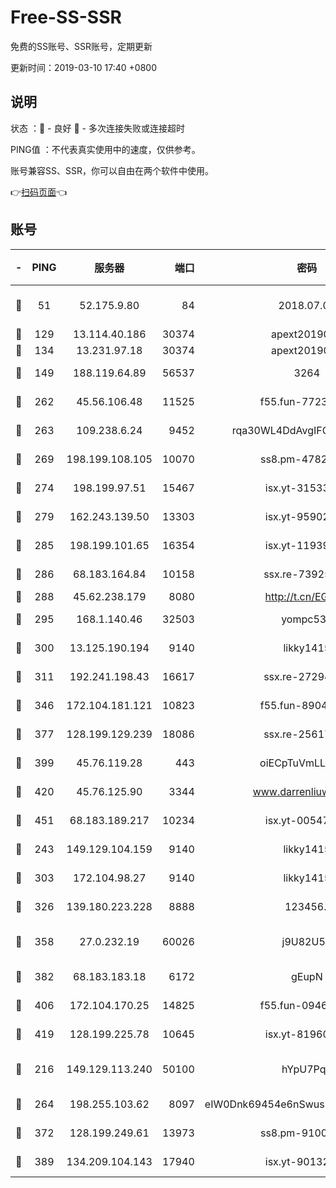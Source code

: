 # Free-SS-SSR

免费的SS账号、SSR账号，定期更新

更新时间：2019-03-10 17:40 +0800

## 说明

状态     ：🙂 - 良好 🙁 - 多次连接失败或连接超时

PING值   ：不代表真实使用中的速度，仅供参考。

账号兼容SS、SSR，你可以自由在两个软件中使用。

👉[扫码页面](https://liesauer.github.io/Free-SS-SSR/)👈

## 账号

|-|PING|服务器|端口|密码|加密方式|区域|
|:----:|:----:|:-----:|-----:|:----:|:----:|:----:|
|🙂|51|52.175.9.80|84|2018.07.07|chacha20-ietf-poly1305|HK|
|🙂|129|13.114.40.186|30374|apext2019006|chacha20|JP|
|🙂|134|13.231.97.18|30374|apext2019006|chacha20|JP|
|🙂|149|188.119.64.89|56537|3264|aes-256-cfb|RU|
|🙂|262|45.56.106.48|11525|f55.fun-77233289|aes-256-cfb|US|
|🙂|263|109.238.6.24|9452|rqa30WL4DdAvgIFG6Fs3znzTa|aes-256-cfb|FR|
|🙂|269|198.199.108.105|10070|ss8.pm-47824837|aes-256-cfb|US|
|🙂|274|198.199.97.51|15467|isx.yt-31533637|aes-256-cfb|US|
|🙂|279|162.243.139.50|13303|isx.yt-95902908|aes-256-cfb|US|
|🙂|285|198.199.101.65|16354|isx.yt-11939901|aes-256-cfb|US|
|🙂|286|68.183.164.84|10158|ssx.re-73925133|aes-256-cfb|US|
|🙂|288|45.62.238.179|8080|http://t.cn/EGJIyrl|rc4-md5|CA|
|🙂|295|168.1.140.46|32503|yompc535|aes-256-cfb|AU|
|🙂|300|13.125.190.194|9140|likky1415|aes-256-cfb|KR|
|🙂|311|192.241.198.43|16617|ssx.re-27294223|aes-256-cfb|US|
|🙂|346|172.104.181.121|10823|f55.fun-89043009|aes-256-cfb|SG|
|🙂|377|128.199.129.239|18086|ssx.re-25617968|aes-256-cfb|SG|
|🙂|399|45.76.119.28|443|oiECpTuVmLLxk4Ts|aes-256-cfb|AU|
|🙂|420|45.76.125.90|3344|www.darrenliuwei.com|aes-256-cfb|AU|
|🙂|451|68.183.189.217|10234|isx.yt-00547115|aes-256-cfb|SG|
|🙂|243|149.129.104.159|9140|likky1415|aes-256-cfb|HK|
|🙂|303|172.104.98.27|9140|likky1415|aes-256-cfb|JP|
|🙂|326|139.180.223.228|8888|123456..|aes-256-cfb|JP|
|🙂|358|27.0.232.19|60026|j9U82U53|xchacha20-ietf-poly1305|HK|
|🙂|382|68.183.183.18|6172|gEupN|aes-256-cfb|SG|
|🙂|406|172.104.170.25|14825|f55.fun-09460253|aes-256-cfb|SG|
|🙂|419|128.199.225.78|10645|isx.yt-81960461|aes-256-cfb|SG|
|🙁|216|149.129.113.240|50100|hYpU7PqP|chacha20-ietf-poly1305|CN|
|🙁|264|198.255.103.62|8097|eIW0Dnk69454e6nSwuspv9DmS201tQ0D|aes-256-cfb|US|
|🙁|372|128.199.249.61|13973|ss8.pm-91003173|aes-256-cfb|SG|
|🙁|389|134.209.104.143|17940|isx.yt-90132176|aes-256-cfb|SG|
